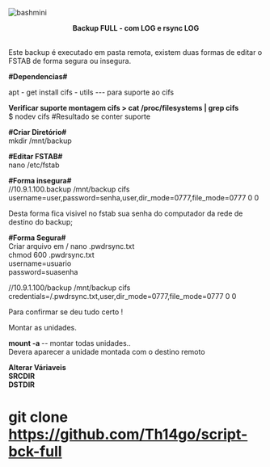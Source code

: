 ![bashmini](https://user-images.githubusercontent.com/12428027/37692278-5515c1cc-2c96-11e8-9542-b4502ff6a310.png)

<b><p align="center">Backup FULL - com LOG e rsync LOG </b></p><br>
Este backup é executado em pasta remota, existem duas formas de editar o FSTAB de forma segura ou insegura.


<b>#Dependencias#</b>

apt - get install cifs - utils --- para suporte ao cifs

<b>Verificar suporte montagem cifs >  cat /proc/filesystems | grep cifs</b><br>
$ nodev	cifs  #Resultado se conter suporte<br>

<b>#Criar Diretório#</b><br>
mkdir /mnt/backup<br>

<b>#Editar FSTAB#</b><br>
nano /etc/fstab<br>

<b>#Forma insegura#</b><br>
//10.9.1.100.backup /mnt/backup cifs username=user,password=senha,user,dir_mode=0777,file_mode=0777 0 0<br>

Desta forma fica visivel no fstab sua senha do computador da rede de destino do backup;<br>

<b>#Forma Segura#</b><br>
Criar arquivo em / nano .pwdrsync.txt<br>
chmod 600 .pwdrsync.txt <br>
username=usuario<br>
password=suasenha<br>

//10.9.1.100/backup /mnt/backup cifs credentials=/.pwdrsync.txt,user,dir_mode=0777,file_mode=0777 0 0<br>

Para confirmar se deu tudo certo !<br>

Montar as unidades.<br>

<b>mount -a </b> -- montar todas unidades..<br>
Devera aparecer a unidade montada com o destino remoto<br>

<b>Alterar Váriaveis</br>
<b>SRCDIR</b><br>
<b>DSTDIR </b><br>

# git clone https://github.com/Th14go/script-bck-full
